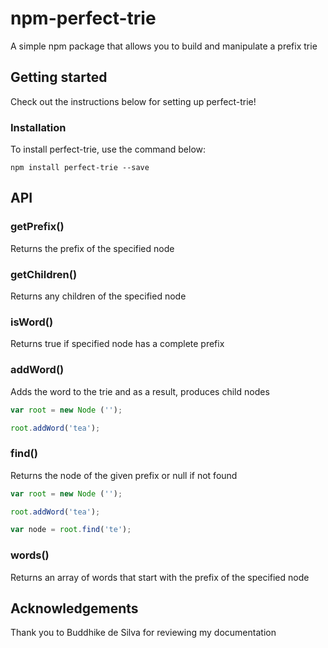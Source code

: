 # npm-perfect-trie

A simple npm package that allows you to build and manipulate a prefix trie

## Getting started

Check out the instructions below for setting up perfect-trie!

### Installation

To install perfect-trie, use the command below:

```
npm install perfect-trie --save
```

## API
### getPrefix()
Returns the prefix of the specified node

### getChildren()
Returns any children of the specified node

### isWord()
Returns true if specified node has a complete prefix

### addWord()
Adds the word to the trie and as a result, produces child nodes
```js
var root = new Node ('');

root.addWord('tea');
```

### find()
Returns the node of the given prefix or null if not found
```js
var root = new Node ('');

root.addWord('tea');

var node = root.find('te');
```

### words()
Returns an array of words that start with the prefix of the specified node

## Acknowledgements

Thank you to Buddhike de Silva for reviewing my documentation